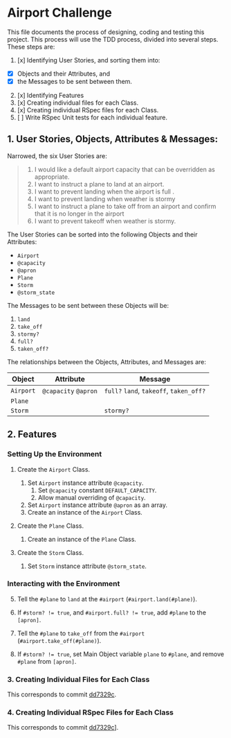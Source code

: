 # Airport Challenge

This file documents the process of designing, coding and testing this project. This process will use the TDD process, divided into several steps. These steps are:

1. [x] Identifying User Stories, and sorting them into:
- [x] Objects and their Attributes, and
- [x] the Messages to be sent between them.
2. [x] Identifying Features
3. [x] Creating individual files for each Class.
4. [x] Creating individual RSpec files for each Class.
5. [ ] Write RSpec Unit tests for each individual feature.

##  1.  User Stories, Objects, Attributes & Messages:

Narrowed, the six User Stories are:

> 1.  I would like a default airport capacity that can be overridden as appropriate.
> 2.  I want to instruct a plane to land at an airport.
> 3.  I want to prevent landing when the airport is full .
> 4.  I want to prevent landing when weather is stormy
> 5.  I want to instruct a plane to take off from an airport and confirm that it is no longer in the airport
> 6.  I want to prevent takeoff when weather is stormy.

The User Stories can be sorted into the following Objects and their Attributes:

*  `Airport`
  *  `@capacity`
  *  `@apron`
*  `Plane`
*  `Storm`
  *  `@storm_state`

The Messages to be sent between these Objects will be:

1.  `land`
2.  `take_off`
3.  `stormy?`
4.  `full?`
5.  `taken_off?`

The relationships between the Objects, Attributes, and Messages are:

Object | Attribute | Message
---|---|---
`Airport` | `@capacity` `@apron` | `full?` `land`, `takeoff`, `taken_off?`
`Plane` | |
`Storm` | | `stormy?`

##  2.  Features

### Setting Up the Environment

1.  Create the `Airport` Class.
    1.  Set `Airport` instance attribute `@capacity`.
        1.  Set `@capacity` constant `DEFAULT_CAPACITY`.
        2.  Allow manual overriding of `@capacity`.
    3.  Set `Airport` instance attribute `@apron` as an array.
    4.  Create an instance of the `Airport` Class.

2.  Create the `Plane` Class.
    1.  Create an instance of the `Plane` Class.

3.  Create the `Storm` Class.
    1.  Set `Storm` instance attribute `@storm_state`.

### Interacting with the Environment

5.  Tell the `#plane` to `land` at the `#airport` (`#airport.land(#plane)`).

6.  If `#storm? != true`, and `#airport.full? != true`, add `#plane` to the `[apron]`.

7.  Tell the `#plane` to `take_off` from the `#airport` (`#airport.take_off(#plane)`).

8.  If `#storm? != true`, set Main Object variable `plane` to `#plane`, and remove `#plane` from `[apron]`.

### 3.  Creating Individual Files for Each Class

This corresponds to commit [dd7329c](https://github.com/JoshSinyor/airport_challenge/commit/dd7329cbeb7a1e8bc76ffbbf7de7beb9a39731ae).

### 4.  Creating Individual RSpec Files for Each Class

This corresponds to commit [dd7329c](https://github.com/JoshSinyor/airport_challenge/commit/dd7329cbeb7a1e8bc76ffbbf7de7beb9a39731ae)].
